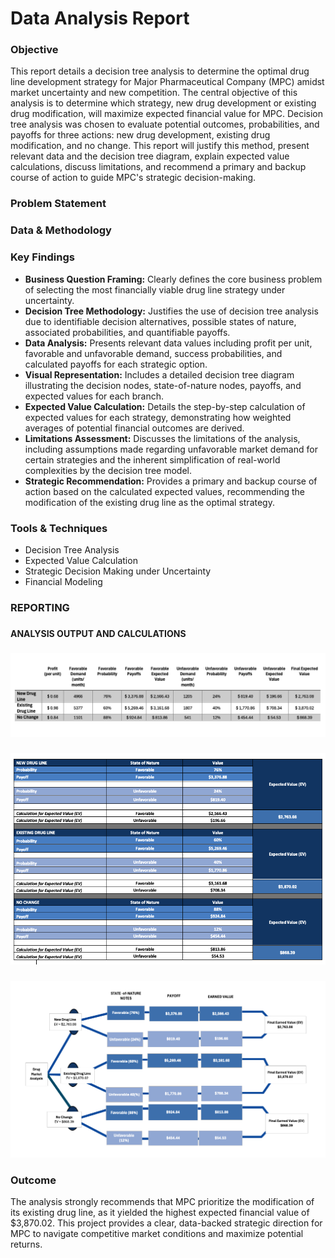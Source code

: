 <h1>Data Analysis Report</h1>

<h3>Objective</h3>

This report details a decision tree analysis to determine the optimal drug line development strategy for Major Pharmaceutical Company (MPC) amidst market uncertainty and new competition. The central objective of this analysis is to determine which strategy, new drug development or existing drug modification, will maximize expected financial value for MPC. Decision tree analysis was chosen to evaluate potential outcomes, probabilities, and payoffs for three actions: new drug development, existing drug modification, and no change. This report will justify this method, present relevant data and the decision tree diagram, explain expected value calculations, discuss limitations, and recommend a primary and backup course of action to guide MPC's strategic decision-making.


<h3>Problem Statement</h3>

<h3>Data & Methodology</h3>

<h3>Key Findings</h3>

  - <b>Business Question Framing:</b> Clearly defines the core business problem of selecting the most financially viable drug line strategy under uncertainty.
  - <b>Decision Tree Methodology:</b> Justifies the use of decision tree analysis due to identifiable decision alternatives, possible states of nature, associated probabilities, and quantifiable payoffs.
  - <b>Data Analysis:</b> Presents relevant data values including profit per unit, favorable and unfavorable demand, success probabilities, and calculated payoffs for each strategic option.
  - <b>Visual Representation:</b> Includes a detailed decision tree diagram illustrating the decision nodes, state-of-nature nodes, payoffs, and expected values for each branch.
  - <b>Expected Value Calculation:</b> Details the step-by-step calculation of expected values for each strategy, demonstrating how weighted averages of potential financial outcomes are derived.
  - <b>Limitations Assessment:</b> Discusses the limitations of the analysis, including assumptions made regarding unfavorable market demand for certain strategies and the inherent simplification of real-world complexities by the decision tree model.
  - <b>Strategic Recommendation:</b> Provides a primary and backup course of action based on the calculated expected values, recommending the modification of the existing drug line as the optimal strategy.

<h3>Tools & Techniques</h3>

  - Decision Tree Analysis
  - Expected Value Calculation
  - Strategic Decision Making under Uncertainty
  - Financial Modeling


<h3>REPORTING</h3>

<h3></h3>
<b>ANALYSIS OUTPUT AND CALCULATIONS</b>
<h3></h3>

![Drug Line Values](https://github.com/LashawnFofung/Drug-Market-Analysis/blob/main/Drug%20Line%20Values.png)

<h3></h3>

![Expected Value Calculations](https://github.com/LashawnFofung/Drug-Market-Analysis/blob/main/Expected%20Value%20Calculations.png)

<h3></h3>

![Drug Market Analysis Decision Tree](https://github.com/LashawnFofung/Drug-Market-Analysis/blob/main/Drug%20Market%20Analysis%20Decision%20Tree.png)

<h3></h3>

<h3>Outcome</h3>

The analysis strongly recommends that MPC prioritize the modification of its existing drug line, as it yielded the highest expected financial value of $3,870.02.  This project provides a clear, data-backed strategic direction for MPC to navigate competitive market conditions and maximize potential returns.
